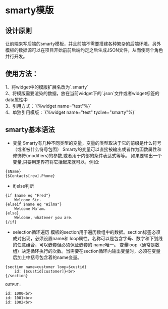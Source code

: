 # smarty模版

## 设计原则
让前端来写后端的smarty模板，并且前端不需要搭建各种繁杂的后端环境，另外模板的数据源可以在项目开始前前后端约定之后生成JSON文件，从而使两个角色并行开发。

## 使用方法：
<div>1、将widget中的模版扩展名改为`.smarty`</div>
<div>2、将模版需要渲染的数据，放在当前widget下的`.json`文件或者widget标签的data属性中</div>
<div>3、引用方式：`{%widget name="test"%}`</div>
<div>4、单独引用模版：`{%widget name="test" tydive="smarty"%}`</div>

## smarty基本语法
* 变量
Smarty有几种不同类型的变量，变量的类型取决于它的前缀是什么符号（或者被什么符号包围）
Smarty的变量可以直接被输出或者作为函数属性和修饰符(modifiers)的参数,或者用于内部的条件表达式等等。
如果要输出一个变量,只要用定界符将它括起来就可以，例如:
```text
{$Name} 
{$Contacts[row].Phone}
```

* if,else判断
```text
{if $name eq "Fred"}
    Welcome Sir.
{elseif $name eq "Wilma"}
    Welcome Ma'am.
{else}
    Welcome, whatever you are.
{/if}
```

* selection循环遍历
模板的section用于遍历数组中的数据。section标签必须成对出现，必须设置name和 loop属性。名称可以是包含字母、数字和下划线的任意组合，可以嵌套但必须保证嵌套的 name唯一。
变量loop（通常是数组）决定循环执行的次数。当需要在section循环内输出变量时，必须在变量后加上中括号包含着的name变量。
```text
{section name=customer loop=$custid}
    id: {$custid[customer]}<br>
{/section}

OUTPUT:

id: 1000<br>
id: 1001<br>
id: 1002<br>
```
